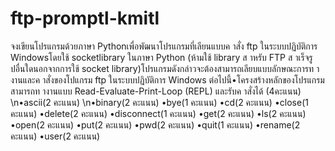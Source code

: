 # ftp-promptl-kmitl

จงเขียนโปรแกรมด้วยภาษา Pythonเพื่อพัฒนาโปรแกรมที่เลียนแบบค าสั่ง ftp ในระบบปฏิบัติการ Windowsโดยใช้ socketlibrary ในภาษา Python (ห้ามใช้ library ส าหรับ FTP ส าเร็จรูปอื่นใดนอกจากการใช้ socket library)โปรแกรมดังกล่าวจะต้องสามารถเลียบแบบลักษณะการท างานและค าสั่งของโปแกรม ftp ในระบบปฏิบัติการ Windows ต่อไปนี้•โครงสร้างหลักของโปรแกรมสามารถท างานแบบ Read-Evaluate-Print-Loop (REPL) และรับค าสั่งได้ (4คะแนน)
\n•ascii(2 คะแนน)
\n•binary(2 คะแนน)
•bye(1 คะแนน)
•cd(2 คะแนน)
•close(1 คะแนน)
•delete(2 คะแนน)
•disconnect(1 คะแนน)
•get(2 คะแนน)
•ls(2 คะแนน)
•open(2 คะแนน)
•put(2 คะแนน)
•pwd(2 คะแนน)
•quit(1 คะแนน)
•rename(2 คะแนน)
•user(2 คะแนน)
